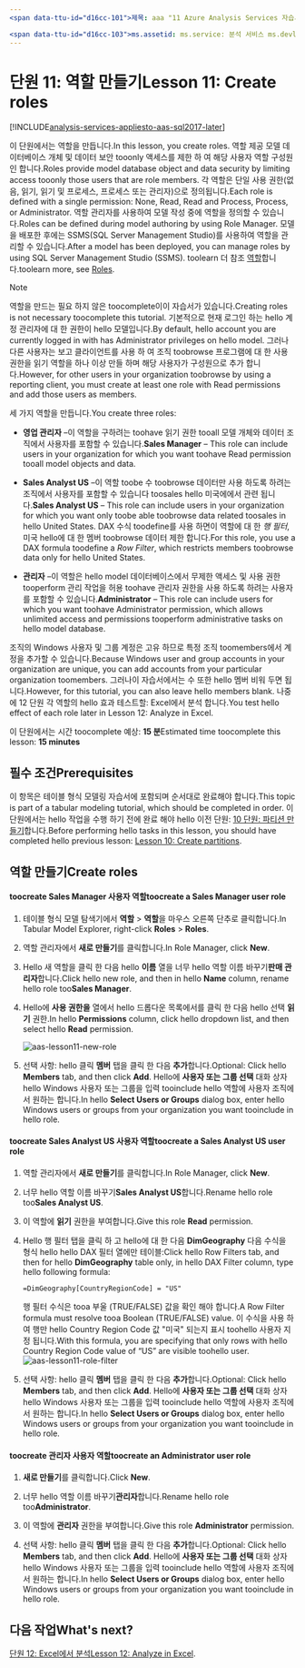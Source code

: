 ```yaml
---
<span data-ttu-id="d16cc-101">제목: aaa "11 Azure Analysis Services 자습서 단원: 역할 만들기 | Microsoft Docs "설명: toocreate 역할에서 Azure Analysis Services tutorial 프로젝트를 hello 하는 방법에 대해 설명 합니다.</span><span class="sxs-lookup"><span data-stu-id="d16cc-101">title: aaa"Azure Analysis Services tutorial lesson 11: Create roles | Microsoft Docs" description: Describes how toocreate roles in hello Azure Analysis Services tutorial project.</span></span> <span data-ttu-id="d16cc-102">서비스: 분석 서비스 documentationcenter: ' 작성자: minewiskan 관리자: erikre 편집기: ' 태그: '</span><span class="sxs-lookup"><span data-stu-id="d16cc-102">services: analysis-services documentationcenter: '' author: minewiskan manager: erikre editor: '' tags: ''</span></span>

<span data-ttu-id="d16cc-103">ms.assetid: ms.service: 분석 서비스 ms.devlang: NA ms.topic: get 시작 문서 ms.tgt_pltfrm: NA ms.workload: na ms.date: 05/26/2017 ms.author: owend</span><span class="sxs-lookup"><span data-stu-id="d16cc-103">ms.assetid: ms.service: analysis-services ms.devlang: NA ms.topic: get-started-article ms.tgt_pltfrm: NA ms.workload: na ms.date: 05/26/2017 ms.author: owend</span></span>
---
```

# <a name="lesson-11-create-roles"></a><span data-ttu-id="d16cc-104">단원 11: 역할 만들기</span><span class="sxs-lookup"><span data-stu-id="d16cc-104">Lesson 11: Create roles</span></span>

[!INCLUDE[analysis-services-appliesto-aas-sql2017-later](../../../includes/analysis-services-appliesto-aas-sql2017-later.md)]

<span data-ttu-id="d16cc-105">이 단원에서는 역할을 만듭니다.</span><span class="sxs-lookup"><span data-stu-id="d16cc-105">In this lesson, you create roles.</span></span> <span data-ttu-id="d16cc-106">역할 제공 모델 데이터베이스 개체 및 데이터 보안 tooonly 액세스를 제한 하 여 해당 사용자 역할 구성원 인 합니다.</span><span class="sxs-lookup"><span data-stu-id="d16cc-106">Roles provide model database object and data security by limiting access tooonly those users that are role members.</span></span> <span data-ttu-id="d16cc-107">각 역할은 단일 사용 권한(없음, 읽기, 읽기 및 프로세스, 프로세스 또는 관리자)으로 정의됩니다.</span><span class="sxs-lookup"><span data-stu-id="d16cc-107">Each role is defined with a single permission: None, Read, Read and Process, Process, or Administrator.</span></span> <span data-ttu-id="d16cc-108">역할 관리자를 사용하여 모델 작성 중에 역할을 정의할 수 있습니다.</span><span class="sxs-lookup"><span data-stu-id="d16cc-108">Roles can be defined during model authoring by using Role Manager.</span></span> <span data-ttu-id="d16cc-109">모델을 배포한 후에는 SSMS(SQL Server Management Studio)를 사용하여 역할을 관리할 수 있습니다.</span><span class="sxs-lookup"><span data-stu-id="d16cc-109">After a model has been deployed, you can manage roles by using SQL Server Management Studio (SSMS).</span></span> <span data-ttu-id="d16cc-110">toolearn 더 참조 [역할](https://docs.microsoft.com/sql/analysis-services/tabular-models/roles-ssas-tabular)합니다.</span><span class="sxs-lookup"><span data-stu-id="d16cc-110">toolearn more, see [Roles](https://docs.microsoft.com/sql/analysis-services/tabular-models/roles-ssas-tabular).</span></span>
  
> [!NOTE]  
> <span data-ttu-id="d16cc-111">역할을 만드는 필요 하지 않은 toocomplete이이 자습서가 있습니다.</span><span class="sxs-lookup"><span data-stu-id="d16cc-111">Creating roles is not necessary toocomplete this tutorial.</span></span> <span data-ttu-id="d16cc-112">기본적으로 현재 로그인 하는 hello 계정 관리자에 대 한 권한이 hello 모델입니다.</span><span class="sxs-lookup"><span data-stu-id="d16cc-112">By default, hello account you are currently logged in with has Administrator privileges on hello model.</span></span> <span data-ttu-id="d16cc-113">그러나 다른 사용자는 보고 클라이언트를 사용 하 여 조직 toobrowse 프로그램에 대 한 사용 권한을 읽기 역할을 하나 이상 만들 하며 해당 사용자가 구성원으로 추가 합니다.</span><span class="sxs-lookup"><span data-stu-id="d16cc-113">However, for other users in your organization toobrowse by using a reporting client, you must create at least one role with Read permissions and add those users as members.</span></span>  
  
<span data-ttu-id="d16cc-114">세 가지 역할을 만듭니다.</span><span class="sxs-lookup"><span data-stu-id="d16cc-114">You create three roles:</span></span>  
  
-   <span data-ttu-id="d16cc-115">**영업 관리자** –이 역할을 구하려는 toohave 읽기 권한 tooall 모델 개체와 데이터 조직에서 사용자를 포함할 수 있습니다.</span><span class="sxs-lookup"><span data-stu-id="d16cc-115">**Sales Manager** – This role can include users in your organization for which you want toohave Read permission tooall model objects and data.</span></span>  
  
-   <span data-ttu-id="d16cc-116">**Sales Analyst US** –이 역할 toobe 수 toobrowse 데이터만 사용 하도록 하려는 조직에서 사용자를 포함할 수 있습니다 toosales hello 미국에에서 관련 됩니다.</span><span class="sxs-lookup"><span data-stu-id="d16cc-116">**Sales Analyst US** – This role can include users in your organization for which you want only toobe able toobrowse data related toosales in hello United States.</span></span> <span data-ttu-id="d16cc-117">DAX 수식 toodefine를 사용 하면이 역할에 대 한 *행 필터*, 미국 hello에 대 한 멤버 toobrowse 데이터 제한 합니다.</span><span class="sxs-lookup"><span data-stu-id="d16cc-117">For this role, you use a DAX formula toodefine a *Row Filter*, which restricts members toobrowse data only for hello United States.</span></span>  
  
-   <span data-ttu-id="d16cc-118">**관리자** –이 역할은 hello model 데이터베이스에서 무제한 액세스 및 사용 권한 tooperform 관리 작업을 허용 toohave 관리자 권한을 사용 하도록 하려는 사용자를 포함할 수 있습니다.</span><span class="sxs-lookup"><span data-stu-id="d16cc-118">**Administrator** – This role can include users for which you want toohave Administrator permission, which allows unlimited access and permissions tooperform administrative tasks on hello model database.</span></span>  
  
<span data-ttu-id="d16cc-119">조직의 Windows 사용자 및 그룹 계정은 고유 하므로 특정 조직 toomembers에서 계정을 추가할 수 있습니다.</span><span class="sxs-lookup"><span data-stu-id="d16cc-119">Because Windows user and group accounts in your organization are unique, you can add accounts from your particular organization toomembers.</span></span> <span data-ttu-id="d16cc-120">그러나이 자습서에서는 수 또한 hello 멤버 비워 두면 됩니다.</span><span class="sxs-lookup"><span data-stu-id="d16cc-120">However, for this tutorial, you can also leave hello members blank.</span></span> <span data-ttu-id="d16cc-121">나중에 12 단원 각 역할의 hello 효과 테스트할: Excel에서 분석 합니다.</span><span class="sxs-lookup"><span data-stu-id="d16cc-121">You test hello effect of each role later in Lesson 12: Analyze in Excel.</span></span>  
  
<span data-ttu-id="d16cc-122">이 단원에서는 시간 toocomplete 예상: **15 분**</span><span class="sxs-lookup"><span data-stu-id="d16cc-122">Estimated time toocomplete this lesson: **15 minutes**</span></span>  
  
## <a name="prerequisites"></a><span data-ttu-id="d16cc-123">필수 조건</span><span class="sxs-lookup"><span data-stu-id="d16cc-123">Prerequisites</span></span>  
<span data-ttu-id="d16cc-124">이 항목은 테이블 형식 모델링 자습서에 포함되며 순서대로 완료해야 합니다.</span><span class="sxs-lookup"><span data-stu-id="d16cc-124">This topic is part of a tabular modeling tutorial, which should be completed in order.</span></span> <span data-ttu-id="d16cc-125">이 단원에서는 hello 작업을 수행 하기 전에 완료 해야 hello 이전 단원: [10 단원: 파티션 만들기](../tutorials/aas-lesson-10-create-partitions.md)합니다.</span><span class="sxs-lookup"><span data-stu-id="d16cc-125">Before performing hello tasks in this lesson, you should have completed hello previous lesson: [Lesson 10: Create partitions](../tutorials/aas-lesson-10-create-partitions.md).</span></span>  
  
## <a name="create-roles"></a><span data-ttu-id="d16cc-126">역할 만들기</span><span class="sxs-lookup"><span data-stu-id="d16cc-126">Create roles</span></span>  
  
#### <a name="toocreate-a-sales-manager-user-role"></a><span data-ttu-id="d16cc-127">toocreate Sales Manager 사용자 역할</span><span class="sxs-lookup"><span data-stu-id="d16cc-127">toocreate a Sales Manager user role</span></span>  
  
1.  <span data-ttu-id="d16cc-128">테이블 형식 모델 탐색기에서 **역할** > **역할**을 마우스 오른쪽 단추로 클릭합니다.</span><span class="sxs-lookup"><span data-stu-id="d16cc-128">In Tabular Model Explorer, right-click **Roles** > **Roles**.</span></span>  
  
2.  <span data-ttu-id="d16cc-129">역할 관리자에서 **새로 만들기**를 클릭합니다.</span><span class="sxs-lookup"><span data-stu-id="d16cc-129">In Role Manager, click **New**.</span></span>  
  
3.  <span data-ttu-id="d16cc-130">Hello 새 역할을 클릭 한 다음 hello **이름** 열을 너무 hello 역할 이름 바꾸기**판매 관리자**합니다.</span><span class="sxs-lookup"><span data-stu-id="d16cc-130">Click hello new role, and then in hello **Name** column, rename hello role too**Sales Manager**.</span></span>  
  
4.  <span data-ttu-id="d16cc-131">Hello에 **사용 권한을** 열에서 hello 드롭다운 목록에서를 클릭 한 다음 hello 선택 **읽기** 권한.</span><span class="sxs-lookup"><span data-stu-id="d16cc-131">In hello **Permissions** column, click hello dropdown list, and then select hello **Read** permission.</span></span> 

    ![aas-lesson11-new-role](../tutorials/media/aas-lesson11-new-role.png) 
  
5.  <span data-ttu-id="d16cc-133">선택 사항: hello 클릭 **멤버** 탭을 클릭 한 다음 **추가**합니다.</span><span class="sxs-lookup"><span data-stu-id="d16cc-133">Optional: Click hello **Members** tab, and then click **Add**.</span></span> <span data-ttu-id="d16cc-134">Hello에 **사용자 또는 그룹 선택** 대화 상자 hello Windows 사용자 또는 그룹을 입력 tooinclude hello 역할에 사용자 조직에서 원하는 합니다.</span><span class="sxs-lookup"><span data-stu-id="d16cc-134">In hello **Select Users or Groups** dialog box, enter hello Windows users or groups from your organization you want tooinclude in hello role.</span></span>  
  
#### <a name="toocreate-a-sales-analyst-us-user-role"></a><span data-ttu-id="d16cc-135">toocreate Sales Analyst US 사용자 역할</span><span class="sxs-lookup"><span data-stu-id="d16cc-135">toocreate a Sales Analyst US user role</span></span>  
  
1.  <span data-ttu-id="d16cc-136">역할 관리자에서 **새로 만들기**를 클릭합니다.</span><span class="sxs-lookup"><span data-stu-id="d16cc-136">In Role Manager, click **New**.</span></span>    
  
2.  <span data-ttu-id="d16cc-137">너무 hello 역할 이름 바꾸기**Sales Analyst US**합니다.</span><span class="sxs-lookup"><span data-stu-id="d16cc-137">Rename hello role too**Sales Analyst US**.</span></span>  
  
3.  <span data-ttu-id="d16cc-138">이 역할에 **읽기** 권한을 부여합니다.</span><span class="sxs-lookup"><span data-stu-id="d16cc-138">Give this role **Read** permission.</span></span>  
  
4.  <span data-ttu-id="d16cc-139">Hello 행 필터 탭을 클릭 하 고 hello에 대 한 다음 **DimGeography** 다음 수식을 형식 hello hello DAX 필터 열에만 테이블:</span><span class="sxs-lookup"><span data-stu-id="d16cc-139">Click hello Row Filters tab, and then for hello **DimGeography** table only, in hello DAX Filter column, type hello following formula:</span></span>  
  
    ```Administrator
    =DimGeography[CountryRegionCode] = "US" 
    ```
    
    <span data-ttu-id="d16cc-140">행 필터 수식은 tooa 부울 (TRUE/FALSE) 값을 확인 해야 합니다.</span><span class="sxs-lookup"><span data-stu-id="d16cc-140">A Row Filter formula must resolve tooa Boolean (TRUE/FALSE) value.</span></span> <span data-ttu-id="d16cc-141">이 수식을 사용 하 여 행만 hello Country Region Code 값 "미국" 되는지 표시 toohello 사용자 지정 됩니다.</span><span class="sxs-lookup"><span data-stu-id="d16cc-141">With this formula, you are specifying that only rows with hello Country Region Code value of “US” are visible toohello user.</span></span>  
    ![aas-lesson11-role-filter](../tutorials/media/aas-lesson11-role-filter.png) 
  
6.  <span data-ttu-id="d16cc-143">선택 사항: hello 클릭 **멤버** 탭을 클릭 한 다음 **추가**합니다.</span><span class="sxs-lookup"><span data-stu-id="d16cc-143">Optional: Click hello **Members** tab, and then click **Add**.</span></span> <span data-ttu-id="d16cc-144">Hello에 **사용자 또는 그룹 선택** 대화 상자 hello Windows 사용자 또는 그룹을 입력 tooinclude hello 역할에 사용자 조직에서 원하는 합니다.</span><span class="sxs-lookup"><span data-stu-id="d16cc-144">In hello **Select Users or Groups** dialog box, enter hello Windows users or groups from your organization you want tooinclude in hello role.</span></span>  
  
#### <a name="toocreate-an-administrator-user-role"></a><span data-ttu-id="d16cc-145">toocreate 관리자 사용자 역할</span><span class="sxs-lookup"><span data-stu-id="d16cc-145">toocreate an Administrator user role</span></span>  
  
1.  <span data-ttu-id="d16cc-146">**새로 만들기**를 클릭합니다.</span><span class="sxs-lookup"><span data-stu-id="d16cc-146">Click **New**.</span></span>  
  
2.  <span data-ttu-id="d16cc-147">너무 hello 역할 이름 바꾸기**관리자**합니다.</span><span class="sxs-lookup"><span data-stu-id="d16cc-147">Rename hello role too**Administrator**.</span></span>  
  
3.  <span data-ttu-id="d16cc-148">이 역할에 **관리자** 권한을 부여합니다.</span><span class="sxs-lookup"><span data-stu-id="d16cc-148">Give this role **Administrator** permission.</span></span>  
  
4.  <span data-ttu-id="d16cc-149">선택 사항: hello 클릭 **멤버** 탭을 클릭 한 다음 **추가**합니다.</span><span class="sxs-lookup"><span data-stu-id="d16cc-149">Optional: Click hello **Members** tab, and then click **Add**.</span></span> <span data-ttu-id="d16cc-150">Hello에 **사용자 또는 그룹 선택** 대화 상자 hello Windows 사용자 또는 그룹을 입력 tooinclude hello 역할에 사용자 조직에서 원하는 합니다.</span><span class="sxs-lookup"><span data-stu-id="d16cc-150">In hello **Select Users or Groups** dialog box, enter hello Windows users or groups from your organization you want tooinclude in hello role.</span></span> 
  
  
## <a name="whats-next"></a><span data-ttu-id="d16cc-151">다음 작업</span><span class="sxs-lookup"><span data-stu-id="d16cc-151">What's next?</span></span>
<span data-ttu-id="d16cc-152">[단원 12: Excel에서 분석](../tutorials/aas-lesson-12-analyze-in-excel.md)</span><span class="sxs-lookup"><span data-stu-id="d16cc-152">[Lesson 12: Analyze in Excel](../tutorials/aas-lesson-12-analyze-in-excel.md).</span></span>

  
  
